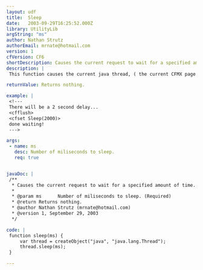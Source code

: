 ```yaml
---
layout: udf
title:  Sleep
date:   2003-09-29T16:25:52.000Z
library: UtilityLib
argString: "ms"
author: Nathan Strutz
authorEmail: mrnate@hotmail.com
version: 1
cfVersion: CF6
shortDescription: Causes the current request to wait for a specified amount of time.
description: |
 This function causes the current java thread, ( the current CFMX page request) to go to sleep for a specified number of milliseconds. Not tested with CF5. Found in Pete Freitag's blog (cfm.blogspot.com).

returnValue: Returns nothing.

example: |
 <!---
 There will be a 2 second delay...
 <cfflush>
 <cfset Sleep(2000)>
 done waiting!
 --->

args:
 - name: ms
   desc: Number of miliseconds to sleep.
   req: true


javaDoc: |
 /**
  * Causes the current request to wait for a specified amount of time.
  * 
  * @param ms      Number of miliseconds to sleep. (Required)
  * @return Returns nothing. 
  * @author Nathan Strutz (mrnate@hotmail.com) 
  * @version 1, September 29, 2003 
  */

code: |
 function sleep(ms) {
     var thread = createObject("java", "java.lang.Thread");
     thread.sleep(ms);
 }

---
```


